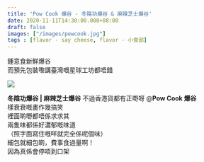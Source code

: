 ```yaml
---
title: 'Pow Cook 爆谷 - 冬陰功爆谷 & 麻辣芝士爆谷'
date: 2020-11-11T14:30:00.000+08:00
draft: false
images: ["/images/powcook.jpg"]
tags : [flavor - say cheese, flavor - 小食部]
---
```


鍾意食新鮮爆谷  
而預先包裝嚟講臺灣嘅星球工坊都唔錯

![](/images/powcook.jpg)

**冬陰功爆谷 | 麻辣芝士爆谷**
不過香港貨都有正嘢呀 @**Pow Cook 爆谷**  
樣衰衰嘅畫作幾搞笑  
裡面啲嘢都唔係求求其  
兩隻味都係好濃郁嘅味道  
（照字面寫住嘅咩就完全係呢個味）  
細包就細包啲，費事食過量啊！  
因為真係會停唔到口架
